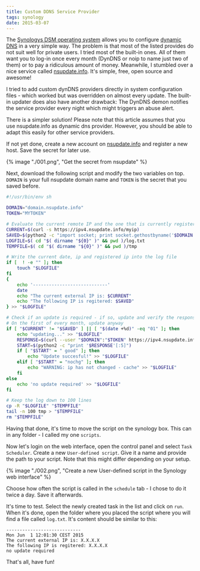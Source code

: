 ```yaml
---
title: Custom DDNS Service Provider
tags: synology
date: 2015-03-07
---
```


The [Synologys DSM operating system](https://www.synology.com/en-us/dsm/) allows you to configure [dynamic DNS](https://en.wikipedia.org/wiki/Dynamic_DNS) in a very simple way. The problem is that most of the listed provides do not suit well for private users. I tried most of the built-in ones. All of them want you to log-in once every month (DynDNS or noip to name just two of them) or to pay a ridiculous amount of money.
Meanwhile, I stumbled over a nice service called [nsupdate.info](https://www.nsupdate.info/). It's simple, free, open source and awesome!

I tried to add custom dynDNS providers directly in system configuration files - which worked but was overridden on almost every update. The built-in updater does also have another drawback: The DynDNS demon notifies the service provider every night which might triggers an abuse alert.

There is a simpler solution! Please note that this article assumes that you use nsupdate.info as dynamic dns provider. However, you should be able to adapt this easily for other service providers.

If not yet done, create a new account on [nsupdate.info](https://www.nsupdate.info/) and register a new host. Save the secret for later use.

{% image "./001.png", "Get the secret from nsupdate" %}

Next, download the following script and modify the two variables on top. `DOMAIN` is your full nsupdate domain name and `TOKEN` is the secret that you saved before.

```bash
#!/usr/bin/env sh

DOMAIN="domain.nsupdate.info"
TOKEN="MYTOKEN"

# Evaluate the current remote IP and the one that is currently registerd
CURRENT=$(curl -s https://ipv4.nsupdate.info/myip)
SAVED=$(python2 -c "import socket; print socket.gethostbyname('$DOMAIN')")
LOGFILE=$( cd "$( dirname "${0}" )" && pwd )/log.txt
TEMPFILE=$( cd "$( dirname "${0}" )" && pwd )/tmp

# Write the current date, ip and registered ip into the log file
if [  ! -e "" ]; then
    touch "$LOGFILE"
fi
{
    echo '----------------------------'
    date
    echo "The current external IP is: $CURRENT"
    echo "The following IP is regitered: $SAVED"
} >> "$LOGFILE"

# Check if an update is required - if so, update and verify the response
# On the first of every month, update anyway
if [ "$CURRENT" != "$SAVED" ] || [ "$(date +%d)" -eq "01" ]; then
    echo "updating..." >> "$LOGFILE"
    RESPONSE=$(curl --user "$DOMAIN":"$TOKEN" https://ipv4.nsupdate.info/nic/update)
    START=$(python2 -c "print '$RESPONSE'[:5]")
    if [ "$START" = " good" ]; then
        echo "Update succesful!" >> "$LOGFILE"
    elif [ "$START" = "nochg" ]; then
        echo "WARNING: ip has not changed - cache" >> "$LOGFILE"
    fi
else
    echo 'no update required' >> "$LOGFILE"
fi

# Keep the log down to 100 lines
cp -R "$LOGFILE" "$TEMPFILE"
tail -n 100 tmp > "$TEMPFILE"
rm "$TEMPFILE"
```

Having that done, it's time to move the script on the synology box. This can in any folder - I called my one `scripts`.

Now let's login on the web interface, open the control panel and select `Task Scheduler`. Create a new `User-defined script`. Give it a name and provide the path to your script. Note that this might differ depending on your setup.

{% image "./002.png", "Create a new User-defined script in the Synology web interface" %}

Choose how often the script is called in the `schedule` tab - I chose to do it twice a day. Save it afterwards.

It's time to test. Select the newly created task in the list and click on `run`. When it's done, open the folder where you placed the script where you will find a file called `log.txt`. It's content should be similar to this:

```text
----------------------------
Mon Jun  1 12:01:30 CEST 2015
The current external IP is: X.X.X.X
The following IP is regitered: X.X.X.X
no update required
```

That's all, have fun!
